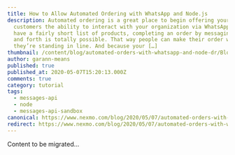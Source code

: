 ```yaml
---
title: How to Allow Automated Ordering with WhatsApp and Node.js
description: Automated ordering is a great place to begin offering your
  customers the ability to interact with your organization via WhatsApp. If you
  have a fairly short list of products, completing an order by messaging back
  and forth is totally possible. That way people can make their order while
  they’re standing in line. And because your […]
thumbnail: /content/blog/automated-orders-with-whatsapp-and-node-dr/Blog_WhatsApp_Node-js_1200x600.png
author: garann-means
published: true
published_at: 2020-05-07T15:20:13.000Z
comments: true
category: tutorial
tags:
  - messages-api
  - node
  - messages-api-sandbox
canonical: https://www.nexmo.com/blog/2020/05/07/automated-orders-with-whatsapp-and-node-dr
redirect: https://www.nexmo.com/blog/2020/05/07/automated-orders-with-whatsapp-and-node-dr
---
```


Content to be migrated...

